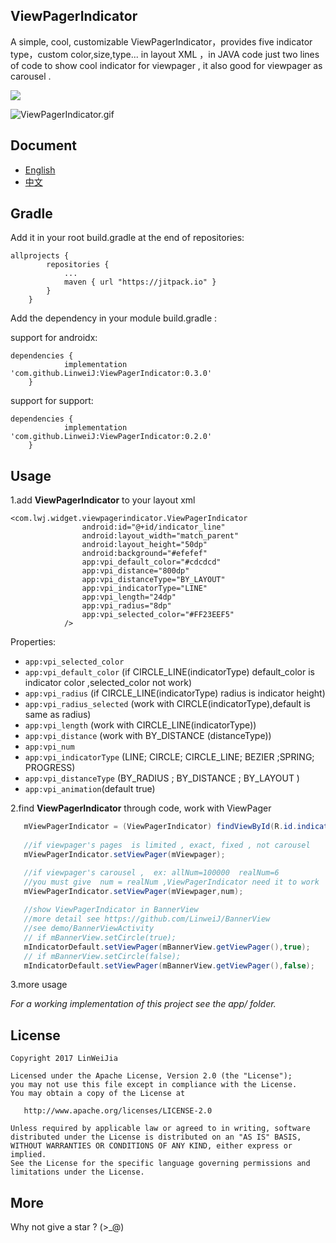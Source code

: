 ##  ViewPagerIndicator

 A simple, cool, customizable  ViewPagerIndicator，provides five indicator type，custom color,size,type... in layout XML ，in JAVA code  just  two lines of code  to show cool indicator  for  viewpager , it also good for  viewpager  as carousel .

[![](https://jitpack.io/v/LinweiJ/ViewPagerIndicator.svg)](https://jitpack.io/#LinweiJ/ViewPagerIndicator)

![ViewPagerIndicator.gif](https://github.com/LinweiJ/ViewPagerIndicator/blob/master/screen_shot/ViewPagerIndicator_0.2.0.gif)

## Document

- [English](https://github.com/LinweiJ/ViewPagerIndicator/blob/master/README_EN.md)
- [中文](https://github.com/LinweiJ/ViewPagerIndicator/blob/master/README.md)

## Gradle

 Add it in your root build.gradle at the end of repositories:

```
allprojects {
		repositories {
			...
			maven { url "https://jitpack.io" }
		}
	}
```

Add  the dependency  in your module build.gradle :

support for androidx:

```
dependencies {
	        implementation 'com.github.LinweiJ:ViewPagerIndicator:0.3.0'
	}
```
support for support:

```
dependencies {
	        implementation 'com.github.LinweiJ:ViewPagerIndicator:0.2.0'
	}
```


## Usage

1.add **ViewPagerIndicator** to your layout xml

```
<com.lwj.widget.viewpagerindicator.ViewPagerIndicator
				android:id="@+id/indicator_line"
				android:layout_width="match_parent"
				android:layout_height="50dp"
				android:background="#efefef"
				app:vpi_default_color="#cdcdcd"
				app:vpi_distance="800dp"
				app:vpi_distanceType="BY_LAYOUT"
				app:vpi_indicatorType="LINE"
				app:vpi_length="24dp"
				app:vpi_radius="8dp"
				app:vpi_selected_color="#FF23EEF5"
			/>
```

Properties:

- `app:vpi_selected_color`  
- `app:vpi_default_color`   (if CIRCLE_LINE(indicatorType)  default_color is indicator color ,selected_color not work)
- `app:vpi_radius`  (if CIRCLE_LINE(indicatorType)  radius is indicator height)
- `app:vpi_radius_selected`  (work with CIRCLE(indicatorType),default is same as radius)
- `app:vpi_length`   (work with CIRCLE_LINE(indicatorType))
- `app:vpi_distance`    (work with BY_DISTANCE (distanceType))
- `app:vpi_num`
- `app:vpi_indicatorType` (LINE;  CIRCLE; CIRCLE_LINE; BEZIER ;SPRING; PROGRESS)
- `app:vpi_distanceType` (BY_RADIUS  ; BY_DISTANCE ; BY_LAYOUT )
- `app:vpi_animation`(default true)

2.find **ViewPagerIndicator** through code, work with ViewPager

```java
   mViewPagerIndicator = (ViewPagerIndicator) findViewById(R.id.indicator_line);
   
   //if viewpager's pages  is limited , exact, fixed , not carousel
   mViewPagerIndicator.setViewPager(mViewpager);

   //if viewpager's carousel ,  ex: allNum=100000  realNum=6 
   //you must give  num = realNum ,ViewPagerIndicator need it to work 
   mViewPagerIndicator.setViewPager(mViewpager,num);
   
   //show ViewPagerIndicator in BannerView
   //more detail see https://github.com/LinweiJ/BannerView
   //see demo/BannerViewActivity
   // if mBannerView.setCircle(true);
   mIndicatorDefault.setViewPager(mBannerView.getViewPager(),true);
   // if mBannerView.setCircle(false);
   mIndicatorDefault.setViewPager(mBannerView.getViewPager(),false);
```

3.more usage  

 *For a working implementation of this project see the app/ folder.*

## License

```
Copyright 2017 LinWeiJia

Licensed under the Apache License, Version 2.0 (the "License");
you may not use this file except in compliance with the License.
You may obtain a copy of the License at

   http://www.apache.org/licenses/LICENSE-2.0

Unless required by applicable law or agreed to in writing, software
distributed under the License is distributed on an "AS IS" BASIS,
WITHOUT WARRANTIES OR CONDITIONS OF ANY KIND, either express or implied.
See the License for the specific language governing permissions and
limitations under the License.
```

## More

Why not give a star ? (>_@)
